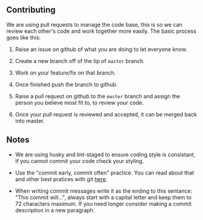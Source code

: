 ## Contributing

We are using pull requests to manage the code base, this is so we can review each other's code and work together more easily. The basic process goes like this:

1. Raise an issue on github of what you are doing to let everyone know.

2. Create a new branch off of the tip of `master` branch.

3. Work on your feature/fix on that branch.

4. Once finished push the branch to github.

5. Raise a pull request on github to the `master` branch and assign the person you believe most fit to, to review your code.

6. Once your pull request is reviewed and accepted, it can be merged back into master.

## Notes

- We are using husky and lint-staged to ensure coding style is consistant, if you cannot commit your code check your styling.

- Use the "commit early, commit often" practice. You can read about that and other best pratices with git [here](https://sethrobertson.github.io/GitBestPractices/).

- When writing commit messages write it as the ending to this sentance: "This commit will...", always start with a capital letter and keep them to 72 characters maximum. If you need longer consider making a commit description in a new paragraph.
